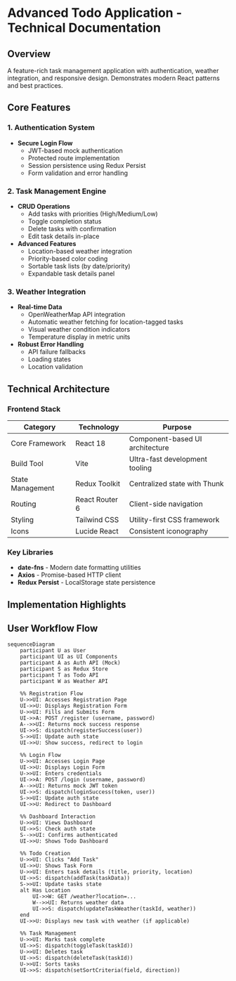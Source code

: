 # Advanced Todo Application - Technical Documentation

## Overview
A feature-rich task management application with authentication, weather integration, and responsive design. Demonstrates modern React patterns and best practices.

## Core Features

### 1. Authentication System
- **Secure Login Flow**  
  - JWT-based mock authentication
  - Protected route implementation
  - Session persistence using Redux Persist
  - Form validation and error handling

### 2. Task Management Engine
- **CRUD Operations**  
  - Add tasks with priorities (High/Medium/Low)
  - Toggle completion status
  - Delete tasks with confirmation
  - Edit task details in-place
- **Advanced Features**  
  - Location-based weather integration
  - Priority-based color coding
  - Sortable task lists (by date/priority)
  - Expandable task details panel

### 3. Weather Integration
- **Real-time Data**  
  - OpenWeatherMap API integration
  - Automatic weather fetching for location-tagged tasks
  - Visual weather condition indicators
  - Temperature display in metric units
- **Robust Error Handling**  
  - API failure fallbacks
  - Loading states
  - Location validation

## Technical Architecture

### Frontend Stack
| Category        | Technology          | Purpose                          |
|-----------------|---------------------|----------------------------------|
| Core Framework  | React 18            | Component-based UI architecture  |
| Build Tool      | Vite                | Ultra-fast development tooling   |
| State Management| Redux Toolkit       | Centralized state with Thunk     |
| Routing         | React Router 6      | Client-side navigation           |
| Styling         | Tailwind CSS        | Utility-first CSS framework      |
| Icons           | Lucide React        | Consistent iconography           |

### Key Libraries
- **date-fns** - Modern date formatting utilities
- **Axios** - Promise-based HTTP client
- **Redux Persist** - LocalStorage state persistence

## Implementation Highlights
## User Workflow Flow
```mermaid
sequenceDiagram
    participant U as User
    participant UI as UI Components
    participant A as Auth API (Mock)
    participant S as Redux Store
    participant T as Todo API
    participant W as Weather API

    %% Registration Flow
    U->>UI: Accesses Registration Page
    UI->>U: Displays Registration Form
    U->>UI: Fills and Submits Form
    UI->>A: POST /register (username, password)
    A-->>UI: Returns mock success response
    UI->>S: dispatch(registerSuccess(user))
    S->>UI: Update auth state
    UI->>U: Show success, redirect to login

    %% Login Flow
    U->>UI: Accesses Login Page
    UI->>U: Displays Login Form
    U->>UI: Enters credentials
    UI->>A: POST /login (username, password)
    A-->>UI: Returns mock JWT token
    UI->>S: dispatch(loginSuccess(token, user))
    S->>UI: Update auth state
    UI->>U: Redirect to Dashboard

    %% Dashboard Interaction
    U->>UI: Views Dashboard
    UI->>S: Check auth state
    S-->>UI: Confirms authenticated
    UI->>U: Shows Todo Dashboard

    %% Todo Creation
    U->>UI: Clicks "Add Task"
    UI->>U: Shows Task Form
    U->>UI: Enters task details (title, priority, location)
    UI->>S: dispatch(addTask(taskData))
    S->>UI: Update tasks state
    alt Has Location
        UI->>W: GET /weather?location=...
        W-->>UI: Returns weather data
        UI->>S: dispatch(updateTaskWeather(taskId, weather))
    end
    UI->>U: Displays new task with weather (if applicable)

    %% Task Management
    U->>UI: Marks task complete
    UI->>S: dispatch(toggleTask(taskId))
    U->>UI: Deletes task
    UI->>S: dispatch(deleteTask(taskId))
    U->>UI: Sorts tasks
    UI->>S: dispatch(setSortCriteria(field, direction))
